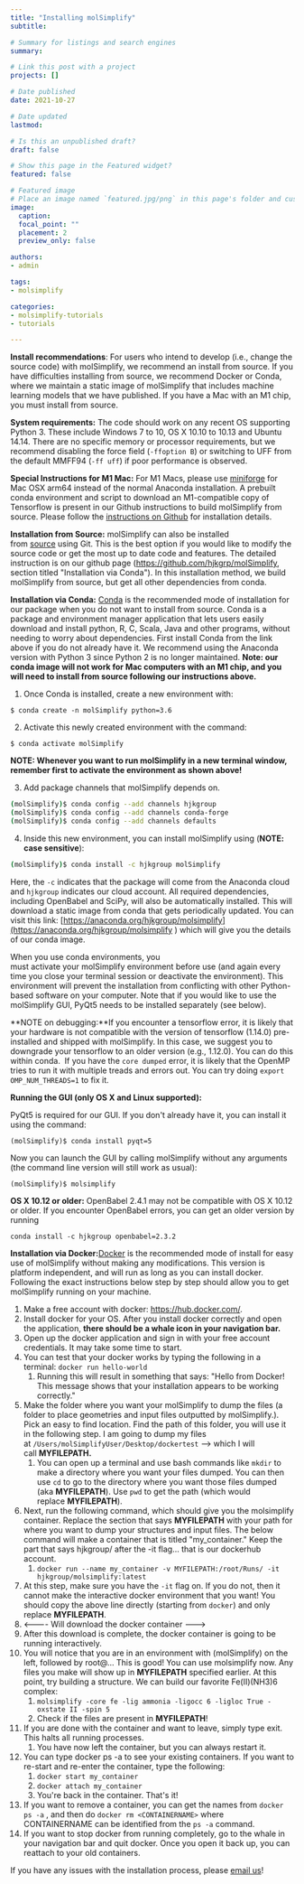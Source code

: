 ```yaml
---
title: "Installing molSimplify"
subtitle: 

# Summary for listings and search engines
summary: 

# Link this post with a project
projects: []

# Date published
date: 2021-10-27

# Date updated
lastmod: 

# Is this an unpublished draft?
draft: false

# Show this page in the Featured widget?
featured: false

# Featured image
# Place an image named `featured.jpg/png` in this page's folder and customize its options here.
image:
  caption: 
  focal_point: ""
  placement: 2
  preview_only: false

authors:
- admin

tags:
- molsimplify

categories:
- molsimplify-tutorials
- tutorials

---
```

**Install recommendations**: For users who intend to develop (i.e., change the source code) with molSimplify, we recommend an install from source. If you have difficulties installing from source, we recommend Docker or Conda, where we maintain a static image of molSimplify that includes machine learning models that we have published. If you have a Mac with an M1 chip, you must install from source.


**System requirements:** The code should work on any recent OS supporting Python 3. These include Windows 7 to 10, OS X 10.10 to 10.13 and Ubuntu 14.14. There are no specific memory or processor requirements, but we recommend disabling the force field (`-ffoption B`) or switching to UFF from the default MMFF94 (`-ff uff`) if poor performance is observed.


**Special Instructions for M1 Mac:** For M1 Macs, please use [miniforge](https://github.com/conda-forge/miniforge) for Mac OSX arm64 instead of the normal Anaconda installation. A prebuilt conda environment and script to download an M1-compatible copy of Tensorflow is present in our Github instructions to build molSimplify from source. Please follow the [instructions on Github](https://github.com/hjkgrp/molSimplify#readme) for installation details.


**Installation from Source:** molSimplify can also be installed from [source](https://github.com/hjkgrp/molSimplify/tree/master) using Git. This is the best option if you would like to modify the source code or get the most up to date code and features. The detailed instruction is on our github page (<https://github.com/hjkgrp/molSimplify>, section titled "Installation via Conda"). In this installation method, we build molSimplify from source, but get all other dependencies from conda.


**Installation via Conda:** [Conda](https://docs.conda.io/en/latest/) is the recommended mode of installation for our package when you do not want to install from source. Conda is a package and environment manager application that lets users easily download and install python, R, C, Scala, Java and other programs, without needing to worry about dependencies. First install Conda from the link above if you do not already have it. We recommend using the Anaconda version with Python 3 since Python 2 is no longer maintained. **Note: our conda image will not work for Mac computers with an M1 chip, and you will need to install from source following our instructions above.**


1. Once Conda is installed, create a new environment with:


`$ conda create -n molSimplify python=3.6`


2. Activate this newly created environment with the command:


`$ conda activate molSimplify`


**NOTE: Whenever you want to run molSimplify in a new terminal window, remember first to activate the environment as shown above!** 


3. Add package channels that molSimplify depends on.

``` bash
(molSimplify)$ conda config --add channels hjkgroup
(molSimplify)$ conda config --add channels conda-forge
(molSimplify)$ conda config --add channels defaults
```

4. Inside this new environment, you can install molSimplify using (**NOTE: case sensitive**):

``` bash
(molSimplify)$ conda install -c hjkgroup molSimplify
```


Here, the `-c` indicates that the package will come from the Anaconda cloud and `hjkgroup` indicates our cloud account. All required dependencies, including OpenBabel and SciPy, will also be automatically installed. This will download a static image from conda that gets periodically updated. You can visit this link: [https://anaconda.org/hjkgroup/molsimplify](https://anaconda.org/hjkgroup/molsimplify ) which will give you the details of our conda image.


When you use conda environments, you must activate your molSimplify environment before use (and again every time you close your terminal session or deactivate the environment). This environment will prevent the installation from conflicting with other Python-based software on your computer. Note that if you would like to use the molSimplify GUI, PyQt5 needs to be installed separately (see below).


**NOTE on debugging:**If you encounter a tensorflow error, it is likely that your hardware is not compatible with the version of tensorflow (1.14.0) pre-installed and shipped with molSimplify. In this case, we suggest you to downgrade your tensorflow to an older version (e.g., 1.12.0). You can do this within conda.  If you have the `core dumped` error, it is likely that the OpenMP tries to run it with multiple treads and errors out. You can try doing `export OMP_NUM_THREADS=1` to fix it.


**Running the GUI (only OS X and Linux supported):**


PyQt5 is required for our GUI. If you don't already have it, you can install it using the command:


`(molSimplify)$ conda install pyqt=5`


Now you can launch the GUI by calling molSimplify without any arguments (the command line version will still work as usual):


`(molSimplify)$ molsimplify`


**OS X 10.12 or older:** OpenBabel 2.4.1 may not be compatible with OS X 10.12 or older. If you encounter OpenBabel errors, you can get an older version by running


`conda install -c hjkgroup openbabel=2.3.2`


**Installation via Docker:**[Docker](https://hub.docker.com/) is the recommended mode of install for easy use of molSimplify without making any modifications. This version is platform independent, and will run as long as you can install docker. Following the exact instructions below step by step should allow you to get molSimplify running on your machine.


1. Make a free account with docker: <https://hub.docker.com/>.
2. Install docker for your OS. After you install docker correctly and open the application, **there should be a whale icon in your navigation bar.**
3. Open up the docker application and sign in with your free account credentials. It may take some time to start.
4. You can test that your docker works by typing the following in a terminal: `docker run hello-world`
	1. Running this will result in something that says: "Hello from Docker! This message shows that your installation appears to be working correctly."
5. Make the folder where you want your molSimplify to dump the files (a folder to place geometries and input files outputted by molSimplify.). Pick an easy to find location. Find the path of this folder, you will use it in the following step. I am going to dump my files at `/Users/molSimplifyUser/Desktop/dockertest` --> which I will call **MYFILEPATH.**
	1. You can open up a terminal and use bash commands like `mkdir` to make a directory where you want your files dumped. You can then use `cd` to go to the directory where you want those files dumped (aka **MYFILEPATH**). Use `pwd` to get the path (which would replace **MYFILEPATH**).
6. Next, run the following command, which should give you the molsimplify container. Replace the section that says **MYFILEPATH** with your path for where you want to dump your structures and input files. The below command will make a container that is titled "my\_container." Keep the part that says hjkgroup/ after the -it flag... that is our dockerhub account.
	1. `docker run --name my_container -v MYFILEPATH:/root/Runs/ -it hjkgroup/molsimplify:latest`
7. At this step, make sure you have the `-it` flag on. If you do not, then it cannot make the interactive docker environment that you want! You should copy the above line directly (starting from `docker`) and only replace **MYFILEPATH**.
8. <---- Will download the docker container --->
9. After this download is complete, the docker container is going to be running interactively.
10. You will notice that you are in an environment with (molSimplify) on the left, followed by root@... This is good! You can use molsimplify now. Any files you make will show up in **MYFILEPATH** specified earlier. At this point, try building a structure. We can build our favorite Fe(II)(NH3)6 complex:
	1. `molsimplify -core fe -lig ammonia -ligocc 6 -ligloc True -oxstate II -spin 5`
	2. Check if the files are present in **MYFILEPATH**!
11. If you are done with the container and want to leave, simply type exit. This halts all running processes.
	1. You have now left the container, but you can always restart it.
12. You can type docker ps -a to see your existing containers. If you want to re-start and re-enter the container, type the following:
	1. `docker start my_container`
	2. `docker attach my_container`
	3. You're back in the container. That's it!
13. If you want to remove a container, you can get the names from `docker ps -a` , and then do `docker rm <CONTAINERNAME>` where CONTAINERNAME can be identified from the `ps -a` command.
14. If you want to stop docker from running completely, go to the whale in your navigation bar and quit docker. Once you open it back up, you can reattach to your old containers.

If you have any issues with the installation process, please [email us](mailto:molsimplify@mit.edu?subject=molsimplify%20installation%20issues)!


